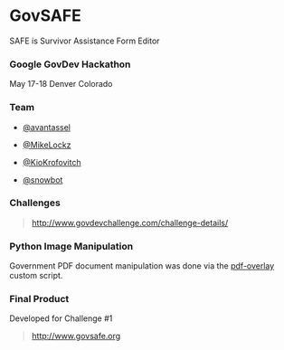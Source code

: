 GovSAFE
==============
SAFE is Survivor Assistance Form Editor

### Google GovDev Hackathon
May 17-18 Denver Colorado

### Team
* [@avantassel](https://github.com/avantassel)

* [@MikeLockz](https://github.com/MikeLockz)

* [@KioKrofovitch](https://github.com/KioKrofovitch)

* [@snowbot](https://github.com/snowbot)

### Challenges

> <http://www.govdevchallenge.com/challenge-details/>

### Python Image Manipulation
Government PDF document manipulation was done via the [pdf-overlay](https://github.com/KioKrofovitch/pdf-overlay)
 custom script.

### Final Product
Developed for Challenge #1

> <http://www.govsafe.org>
